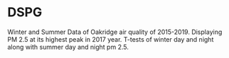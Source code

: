 # DSPG
Winter and Summer Data of Oakridge air quality of 2015-2019. 
Displaying PM 2.5 at its highest peak in 2017 year.
T-tests of winter day and night along with summer day and night pm 2.5.
